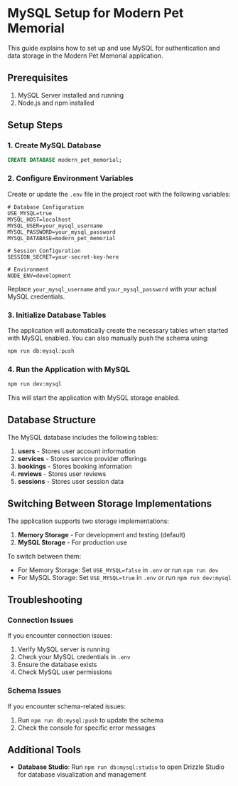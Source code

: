 # MySQL Setup for Modern Pet Memorial

This guide explains how to set up and use MySQL for authentication and data storage in the Modern Pet Memorial application.

## Prerequisites

1. MySQL Server installed and running
2. Node.js and npm installed

## Setup Steps

### 1. Create MySQL Database

```sql
CREATE DATABASE modern_pet_memorial;
```

### 2. Configure Environment Variables

Create or update the `.env` file in the project root with the following variables:

```
# Database Configuration
USE_MYSQL=true
MYSQL_HOST=localhost
MYSQL_USER=your_mysql_username
MYSQL_PASSWORD=your_mysql_password
MYSQL_DATABASE=modern_pet_memorial

# Session Configuration
SESSION_SECRET=your-secret-key-here

# Environment
NODE_ENV=development
```

Replace `your_mysql_username` and `your_mysql_password` with your actual MySQL credentials.

### 3. Initialize Database Tables

The application will automatically create the necessary tables when started with MySQL enabled. You can also manually push the schema using:

```bash
npm run db:mysql:push
```

### 4. Run the Application with MySQL

```bash
npm run dev:mysql
```

This will start the application with MySQL storage enabled.

## Database Structure

The MySQL database includes the following tables:

1. **users** - Stores user account information
2. **services** - Stores service provider offerings
3. **bookings** - Stores booking information
4. **reviews** - Stores user reviews
5. **sessions** - Stores user session data

## Switching Between Storage Implementations

The application supports two storage implementations:

1. **Memory Storage** - For development and testing (default)
2. **MySQL Storage** - For production use

To switch between them:

- For Memory Storage: Set `USE_MYSQL=false` in `.env` or run `npm run dev`
- For MySQL Storage: Set `USE_MYSQL=true` in `.env` or run `npm run dev:mysql`

## Troubleshooting

### Connection Issues

If you encounter connection issues:

1. Verify MySQL server is running
2. Check your MySQL credentials in `.env`
3. Ensure the database exists
4. Check MySQL user permissions

### Schema Issues

If you encounter schema-related issues:

1. Run `npm run db:mysql:push` to update the schema
2. Check the console for specific error messages

## Additional Tools

- **Database Studio**: Run `npm run db:mysql:studio` to open Drizzle Studio for database visualization and management
